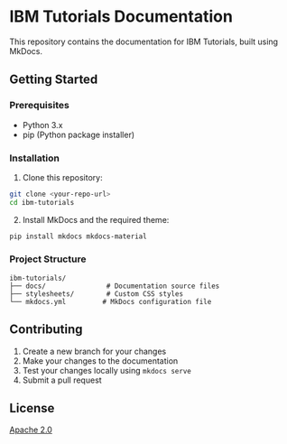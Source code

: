 # IBM Tutorials Documentation

This repository contains the documentation for IBM Tutorials, built using MkDocs.

## Getting Started

### Prerequisites

- Python 3.x
- pip (Python package installer)

### Installation

1. Clone this repository:
```bash
git clone <your-repo-url>
cd ibm-tutorials
```

2. Install MkDocs and the required theme:
```bash
pip install mkdocs mkdocs-material
```

### Project Structure

```
ibm-tutorials/
├── docs/               # Documentation source files
├── stylesheets/        # Custom CSS styles
└── mkdocs.yml         # MkDocs configuration file
```



## Contributing

1. Create a new branch for your changes
2. Make your changes to the documentation
3. Test your changes locally using `mkdocs serve`
4. Submit a pull request


## License

[Apache 2.0](https://ibm.github.io/ibmdotcom-tutorials/license/)